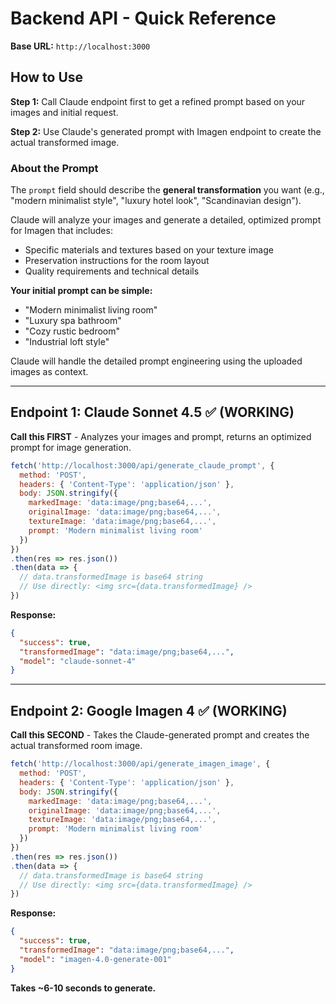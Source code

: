 # Backend API - Quick Reference

**Base URL:** `http://localhost:3000`

## How to Use

**Step 1:** Call Claude endpoint first to get a refined prompt based on your images and initial request.

**Step 2:** Use Claude's generated prompt with Imagen endpoint to create the actual transformed image.

### About the Prompt

The `prompt` field should describe the **general transformation** you want (e.g., "modern minimalist style", "luxury hotel look", "Scandinavian design").

Claude will analyze your images and generate a detailed, optimized prompt for Imagen that includes:
- Specific materials and textures based on your texture image
- Preservation instructions for the room layout
- Quality requirements and technical details

**Your initial prompt can be simple:**
- "Modern minimalist living room"
- "Luxury spa bathroom"
- "Cozy rustic bedroom"
- "Industrial loft style"

Claude will handle the detailed prompt engineering using the uploaded images as context.

---

## Endpoint 1: Claude Sonnet 4.5 ✅ (WORKING)
**Call this FIRST** - Analyzes your images and prompt, returns an optimized prompt for image generation.
```javascript
fetch('http://localhost:3000/api/generate_claude_prompt', {
  method: 'POST',
  headers: { 'Content-Type': 'application/json' },
  body: JSON.stringify({
    markedImage: 'data:image/png;base64,...',
    originalImage: 'data:image/png;base64,...',
    textureImage: 'data:image/png;base64,...',
    prompt: 'Modern minimalist living room'
  })
})
.then(res => res.json())
.then(data => {
  // data.transformedImage is base64 string
  // Use directly: <img src={data.transformedImage} />
})
```

**Response:**
```json
{
  "success": true,
  "transformedImage": "data:image/png;base64,...",
  "model": "claude-sonnet-4"
}
```

---

## Endpoint 2: Google Imagen 4 ✅ (WORKING)
**Call this SECOND** - Takes the Claude-generated prompt and creates the actual transformed room image.
```javascript
fetch('http://localhost:3000/api/generate_imagen_image', {
  method: 'POST',
  headers: { 'Content-Type': 'application/json' },
  body: JSON.stringify({
    markedImage: 'data:image/png;base64,...',
    originalImage: 'data:image/png;base64,...',
    textureImage: 'data:image/png;base64,...',
    prompt: 'Modern minimalist living room'
  })
})
.then(res => res.json())
.then(data => {
  // data.transformedImage is base64 string
  // Use directly: <img src={data.transformedImage} />
})
```

**Response:**
```json
{
  "success": true,
  "transformedImage": "data:image/png;base64,...",
  "model": "imagen-4.0-generate-001"
}
```

**Takes ~6-10 seconds to generate.**
